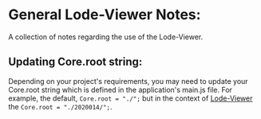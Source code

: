 # General Lode-Viewer Notes:
A collection of notes regarding the use of the Lode-Viewer.

## Updating Core.root string:
Depending on your project's requirements, you may need to update your Core.root string which is defined in the application's main.js file. For example, the default, `Core.root = "./";` but in the context of [Lode-Viewer](https://www150.statcan.gc.ca/n1/pub/71-607-x/71-607-x2020014-eng.htm) the `Core.root = "./2020014/";`.
